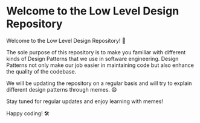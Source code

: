# Welcome to the Low Level Design Repository

Welcome to the Low Level Design Repository! 🚀

The sole purpose of this repository is to make you familiar with different kinds of Design Patterns that we use in software engineering. Design Patterns not only make our job easier in maintaining code but also enhance the quality of the codebase. 

We will be updating the repository on a regular basis and will try to explain different design patterns through memes. 😄

Stay tuned for regular updates and enjoy learning with memes!

Happy coding! 🛠️
